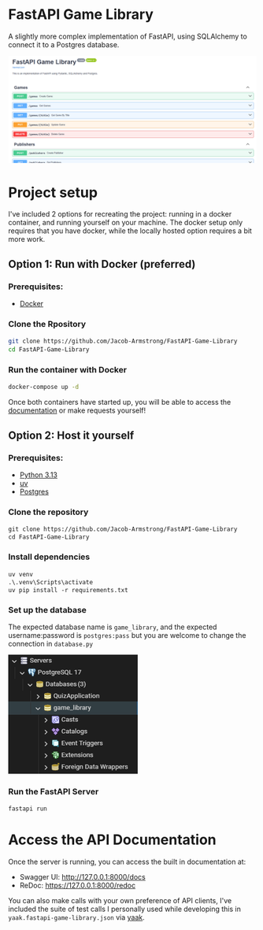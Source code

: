 # FastAPI Game Library

A slightly more complex implementation of FastAPI, using SQLAlchemy to connect it to a Postgres database.

![Documentation](Documentation.png)

# Project setup

I've included 2 options for recreating the project: running in a docker container, and running yourself on your machine. The docker setup only requires that you have docker, while the locally hosted option requires a bit more work.

## Option 1: Run with Docker (preferred)

### Prerequisites:
* [Docker](https://www.docker.com/)

### Clone the Rpository

```bash
git clone https://github.com/Jacob-Armstrong/FastAPI-Game-Library
cd FastAPI-Game-Library
```

### Run the container with Docker
```bash
docker-compose up -d
```
Once both containers have started up, you will be able to access the [documentation](#access-the-api-documentation) or make requests yourself!

## Option 2: Host it yourself

### Prerequisites:
* [Python 3.13](https://www.python.org/downloads/release/python-3130/)
* [uv](https://github.com/astral-sh/uv)
* [Postgres](https://www.postgresql.org/)

### Clone the repository
```
git clone https://github.com/Jacob-Armstrong/FastAPI-Game-Library
cd FastAPI-Game-Library
```

### Install dependencies
```
uv venv
.\.venv\Scripts\activate
uv pip install -r requirements.txt
```

### Set up the database

The expected database name is `game_library`, and the expected username:password is `postgres:pass` but you are welcome to change the connection in `database.py`

![Postgres Setup](Postgres.png)

### Run the FastAPI Server
```
fastapi run
```

# Access the API Documentation
Once the server is running, you can access the built in documentation at:
* Swagger UI: http://127.0.0.1:8000/docs
* ReDoc: https://127.0.0.1:8000/redoc

You can also make calls with your own preference of API clients, I've included the suite of test calls I personally used while developing this in `yaak.fastapi-game-library.json` via [yaak](https://yaak.app/).